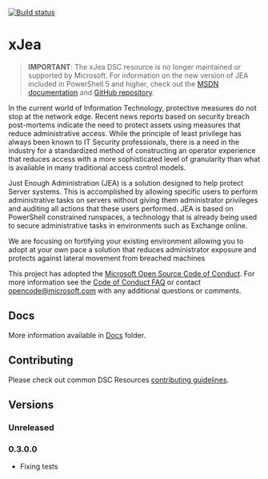 [![Build status](https://ci.appveyor.com/api/projects/status/4jmq6scy093kf5hi/branch/master?svg=true)](https://ci.appveyor.com/project/PowerShell/xjea/branch/master)

# xJea

> **IMPORTANT**: The xJea DSC resource is no longer maintained or supported by Microsoft. For information on the new version of JEA included in PowerShell 5 and higher, check out the [MSDN documentation](http://aka.ms/JEAdocs) and [GitHub repository](http://aka.ms/JEA).

In the current world of Information Technology, protective measures do not stop at the network edge. Recent news reports based on security breach post-mortems indicate the need to protect assets using measures that reduce administrative access. While the principle of least privilege has always been known to IT Security professionals, there is a need in the industry for a standardized method of constructing an operator experience that reduces access with a more sophisticated level of granularity than what is available in many traditional access control models.

Just Enough Administration (JEA) is a solution designed to help protect Server systems. This is accomplished by allowing specific users to perform administrative tasks on servers without giving them administrator privileges and auditing all actions that these users performed. JEA is based on PowerShell constrained runspaces, a technology that is already being used to secure administrative tasks in environments such as Exchange online.

We are focusing on fortifying your existing environment allowing you to adopt at your own pace a solution that reduces administrator exposure and protects against lateral movement from breached machines

This project has adopted the [Microsoft Open Source Code of Conduct](https://opensource.microsoft.com/codeofconduct/).
For more information see the [Code of Conduct FAQ](https://opensource.microsoft.com/codeofconduct/faq/) or contact [opencode@microsoft.com](mailto:opencode@microsoft.com) with any additional questions or comments.

## Docs
More information available in [Docs](Docs) folder.

## Contributing
Please check out common DSC Resources [contributing guidelines](https://github.com/PowerShell/DscResource.Kit/blob/master/CONTRIBUTING.md).

## Versions

### Unreleased

### 0.3.0.0

* Fixing tests
